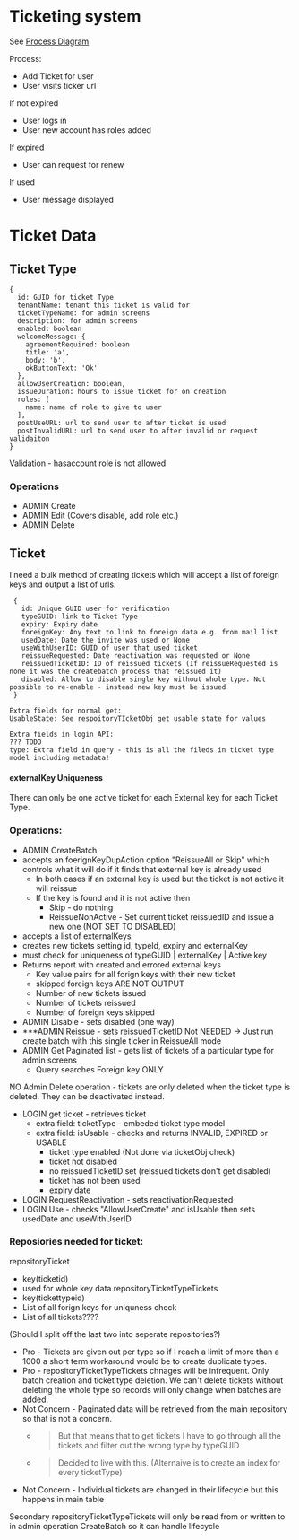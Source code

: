 # Ticketing system

See [Process Diagram](https://linkthethings.com/#/linkvis/charts/a3a86a2c-03ed-4e01-bc5c-d4ba4b57c213?v=560bb2da-e2f2-483b-bb3c-2f0be20b0cf3)

Process:

 - Add Ticket for user
 - User visits ticker url

If not expired
 - User logs in
 - User new account has roles added

If expired
 - User can request for renew

If used
 - User message displayed

# Ticket Data

## Ticket Type

```
{
  id: GUID for ticket Type
  tenantName: tenant this ticket is valid for
  ticketTypeName: for admin screens
  description: for admin screens
  enabled: boolean 
  welcomeMessage: {
    agreementRequired: boolean
    title: 'a',
    body: 'b',
    okButtonText: 'Ok'
  },
  allowUserCreation: boolean,
  issueDuration: hours to issue ticket for on creation
  roles: [
    name: name of role to give to user
  ],
  postUseURL: url to send user to after ticket is used
  postInvalidURL: url to send user to after invalid or request validaiton
}
```
Validation - hasaccount role is not allowed

### Operations
 - ADMIN Create
 - ADMIN Edit (Covers disable, add role etc.)
 - ADMIN Delete

## Ticket

I need a bulk method of creating tickets which will accept a list of foreign keys and output a list of urls.

```
 {
   id: Unique GUID user for verification
   typeGUID: link to Ticket Type
   expiry: Expiry date
   foreignKey: Any text to link to foreign data e.g. from mail list
   usedDate: Date the invite was used or None
   useWithUserID: GUID of user that used ticket
   reissueRequested: Date reactivation was requested or None
   reissuedTicketID: ID of reissued tickets (If reissueRequested is none it was the createbatch process that reissued it)
   disabled: Allow to disable single key without whole type. Not possible to re-enable - instead new key must be issued
 }

Extra fields for normal get:
UsableState: See respoitoryTIcketObj get usable state for values

Extra fields in login API:
??? TODO
type: Extra field in query - this is all the fileds in ticket type model including metadata!
```

#### externalKey Uniqueness
There can only be one active ticket for each External key for each Ticket Type.

### Operations:
 - ADMIN CreateBatch
  - accepts an foerignKeyDupAction option "ReissueAll or Skip" which controls what it will do if it finds that external key is already used
    - In both cases if an external key is used but the ticket is not active it will reissue
    - If the key is found and it is not active then
      - Skip - do nothing
      - ReissueNonActive - Set current ticket reissuedID and issue a new one (NOT SET TO DISABLED)
  - accepts a list of externalKeys
  - creates new tickets setting id, typeId, expiry and externalKey
  - must check for uniqueness of typeGUID | externalKey | Active key
  - Returns report with created and errored external keys
    - Key value pairs for all forign keys with their new ticket
    - skipped foreign keys ARE NOT OUTPUT
    - Number of new tickets issued
    - Number of tickets reissued
    - Number of foreign keys skipped
 - ADMIN Disable - sets disabled (one way)
 - ***ADMIN Reissue - sets reissuedTicketID Not NEEDED -> Just run create batch with this single ticker in ReissueAll mode 
 - ADMIN Get Paginated list - gets list of tickets of a particular type for admin screens
   - Query searches Foreign key ONLY

NO Admin Delete operation - tickets are only deleted when the ticket type is deleted. They can be deactivated instead.

 - LOGIN get ticket - retrieves ticket
   - extra field: ticketType - embeded ticket type model
   - extra field: isUsable - checks and returns INVALID, EXPIRED or USABLE
     - ticket type enabled (Not done via ticketObj check)
     - ticket not disabled
     - no reissuedTicketID set (reissued tickets don't get disabled) 
     - ticket has not been used
     - expiry date
 - LOGIN RequestReactivation - sets reactivationRequested
 - LOGIN Use - checks "AllowUserCreate" and isUsable then sets usedDate and useWithUserID

### Reposiories needed for ticket:

repositoryTicket
 - key(ticketid)
 - used for whole key data
repositoryTicketTypeTickets
 - key(tickettypeid)
 - List of all forign keys for uniquness check
 - List of all tickets???? 
 
 (Should I split off the last two into seperate repositories?) 
 - Pro - Tickets are given out per type so if I reach a limit of more than a 1000 a short term workaround would be to create duplicate types.
 - Pro - repositoryTicketTypeTickets chnages will be infrequent. Only batch creation and ticket type deletion. We can't delete tickets without deleting the whole type so records will only change when batches are added.
 - Not Concern - Paginated data will be retrieved from the main repository so that is not a concern.
   - > But that means that to get tickets I have to go through all the tickets and filter out the wrong type by typeGUID
   - > Decided to live with this. (Alternaive is to create an index for every ticketType) 
 - Not Concern - Individual tickets are changed in their lifecycle but this happens in main table

Secondary repositoryTicketTypeTickets will only be read from or written to in admin operation CreateBatch so it can handle lifecycle 

